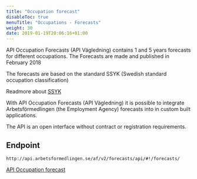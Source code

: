 ```yaml
---
title: "Occupation forecast"
disableToc: true
menuTitle: "Occupations - Forecasts"
weight: 30
date: 2019-01-19T20:06:16+01:00
---
```


API Occupation Forecasts (API Vägledning) contains 1 and 5 years forecasts for different occupations. The Forecasts are made and published in February 2018

The forecasts are based on the standard SSYK (Swedish standard occupation classification)

Readmore about [SSYK](http://www.scb.se/dokumentation/klassifikationer-och-standarder/standard-for-svensk-yrkesklassificering-ssyk/)

With API Occupation Forecasts (API Vägledning) it is possible to integrate Arbetsförmedlingen (the Employment Agency) forecasts into in custom built applications.

The API is an open interface without contract or registration requirements.

## Endpoint

````
http://api.arbetsformedlingen.se/af/v2/forecasts/api/#!/forecasts/
````

[API Occupation forecast](http://api.arbetsformedlingen.se/af/v2/forecasts/api/#!/forecasts/)
